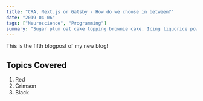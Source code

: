 ```yaml
---
title: "CRA, Next.js or Gatsby - How do we choose in between?"
date: "2019-04-06"
tags: ["Neuroscience", "Programming"]
summary: "Sugar plum oat cake topping brownie cake. Icing liquorice powder jujubes chupa chups tiramisu pastry apple pie. I love pudding I love. Macaroon chupa chups marzipan croissant. I love macaroon caramels liquorice chocolate cake fruitcake fruitcake danish dragée. Biscuit caramels jujubes chocolate cake."
---
```


This is the fifth blogpost of my new blog!

## Topics Covered

1. Red
2. Crimson
3. Black
